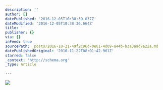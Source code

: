 ```yaml
---
description: ''
author: []
datePublished: '2016-12-05T10:38:39.037Z'
dateModified: '2016-12-05T10:38:36.664Z'
title: ''
publisher: {}
via: {}
inFeed: true
sourcePath: _posts/2016-10-21-49f2c96d-0e01-4d09-a44b-b3a3aad7a22a.md
datePublishedOriginal: '2016-11-22T08:01:42.961Z'
starred: false
_context: 'http://schema.org'
_type: Article

---
```

![](https://the-grid-user-content.s3-us-west-2.amazonaws.com/2bd03d08-02c2-4641-a89f-28bdeedaa962.jpg)